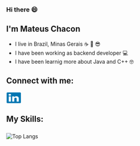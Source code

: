### Hi there :smile:

## I'm Mateus Chacon

- I live in Brazil, Minas Gerais :coffee: :cheese: :sunglasses:
- I have been working as backend developer :computer:
- I have been learnig more about Java and C++ :nerd_face: 

## Connect with me:

<a href="https://www.linkedin.com/in/mateuschacon/" gerget="_blank"> 
    <img align="center" alt="chacon-linkedin" height="30" width="40" src="https://raw.githubusercontent.com/devicons/devicon/master/icons/linkedin/linkedin-original.svg" style="max-width:100%;"></img>

</a>

## My Skills:

<div style=" margin-top:5%;">

![Top Langs](https://github-readme-stats.vercel.app/api/top-langs/?username=ChaconLima&layout=compact)
</div>


